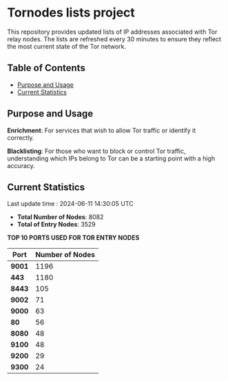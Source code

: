 # Tornodes lists project

This repository provides updated lists of IP addresses associated with Tor relay nodes. The lists are refreshed every 30 minutes to ensure they reflect the most current state of the Tor network.

## Table of Contents

- [Purpose and Usage](#purpose-and-usage)
- [Current Statistics](#current-statistics)


## Purpose and Usage

**Enrichment**: For services that wish to allow Tor traffic or identify it correctly.

**Blacklisting**: For those who want to block or control Tor traffic, understanding which IPs belong to Tor can be a starting point with a high accuracy.

## Current Statistics

Last update time : 2024-06-11 14:30:05 UTC

- **Total Number of Nodes**: 8082
- **Total of Entry Nodes**: 3529

**TOP 10 PORTS USED FOR TOR ENTRY NODES**

| **Port** | **Number of Nodes** |
|------|-----------------|
| **9001**   | 1196  |
| **443**   | 1180  |
| **8443**   | 105  |
| **9002**   | 71  |
| **9000**   | 63  |
| **80**   | 56  |
| **8080**   | 48  |
| **9100**   | 48  |
| **9200**   | 29  |
| **9300**   | 24  |

